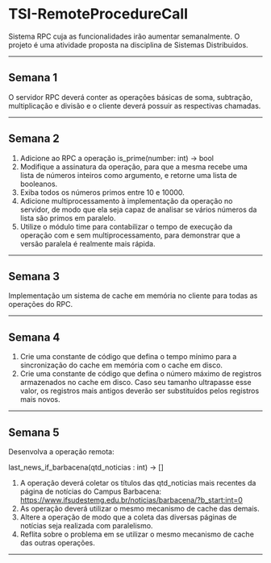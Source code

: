 # TSI-RemoteProcedureCall
 Sistema RPC cuja as funcionalidades irão aumentar semanalmente. O projeto é uma atividade proposta na disciplina de Sistemas Distribuidos.

<hr>

## Semana 1

O servidor RPC deverá conter as operações básicas de soma, subtração, multiplicação e divisão e o cliente deverá possuir as respectivas chamadas.

<hr>

## Semana 2

1) Adicione ao RPC a operação is_prime(number: int) -> bool
2) Modifique a assinatura da operação, para que a mesma recebe uma lista de números inteiros como argumento, e retorne uma lista de booleanos.
3) Exiba todos os números primos entre 10 e 10000.
4) Adicione multiprocessamento à implementação da operação no servidor, de modo que ela seja capaz de analisar se vários números da lista são primos em paralelo.
5) Utilize o módulo time para contabilizar o tempo de execução da operação com e sem multiprocessamento, para demonstrar que a versão paralela é realmente mais rápida.
   
<hr>

## Semana 3

Implementação um sistema de cache em memória no cliente para todas as operações do RPC.

<hr>

## Semana 4

1) Crie uma constante de código que defina o tempo mínimo para a sincronização do cache em memória com o cache em disco.
2) Crie uma constante de código que defina o número máximo de registros armazenados no cache em disco. Caso seu tamanho ultrapasse esse valor, os registros mais antigos deverão ser substituídos pelos registros mais novos.

<hr>

## Semana 5

Desenvolva a operação remota:

last_news_if_barbacena(qtd_noticias : int) -> []

1) A operação deverá coletar os títulos das qtd_noticias mais recentes da página de notícias do Campus Barbacena: https://www.ifsudestemg.edu.br/noticias/barbacena/?b_start:int=0
2) As operação deverá utilizar o mesmo mecanismo de cache das demais.
3) Altere a operação de modo que a coleta das diversas páginas de notícias seja realizada com paralelismo.
4) Reflita sobre o problema em se utilizar o mesmo mecanismo de cache das outras operações.

<hr>